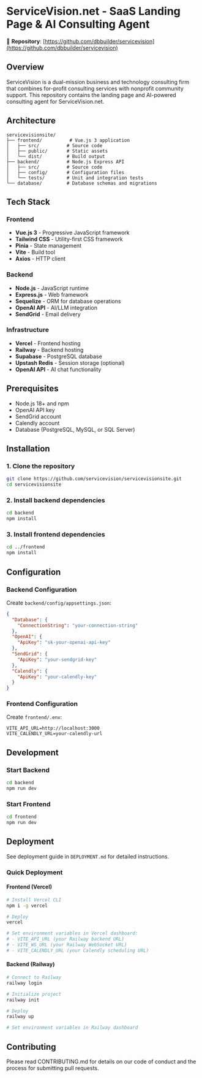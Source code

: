 # ServiceVision.net - SaaS Landing Page & AI Consulting Agent

🔗 **Repository**: [https://github.com/dbbuilder/servicevision](https://github.com/dbbuilder/servicevision)

## Overview

ServiceVision is a dual-mission business and technology consulting firm that combines for-profit consulting services with nonprofit community support. This repository contains the landing page and AI-powered consulting agent for ServiceVision.net.

## Architecture

```
servicevisionsite/
├── frontend/          # Vue.js 3 application
│   ├── src/          # Source code
│   ├── public/       # Static assets
│   └── dist/         # Build output
├── backend/          # Node.js Express API
│   ├── src/          # Source code
│   ├── config/       # Configuration files
│   └── tests/        # Unit and integration tests
└── database/         # Database schemas and migrations
```

## Tech Stack

### Frontend
- **Vue.js 3** - Progressive JavaScript framework
- **Tailwind CSS** - Utility-first CSS framework
- **Pinia** - State management
- **Vite** - Build tool
- **Axios** - HTTP client

### Backend
- **Node.js** - JavaScript runtime
- **Express.js** - Web framework
- **Sequelize** - ORM for database operations
- **OpenAI API** - AI/LLM integration
- **SendGrid** - Email delivery
### Infrastructure
- **Vercel** - Frontend hosting
- **Railway** - Backend hosting
- **Supabase** - PostgreSQL database
- **Upstash Redis** - Session storage (optional)
- **OpenAI API** - AI chat functionality

## Prerequisites

- Node.js 18+ and npm
- OpenAI API key
- SendGrid account
- Calendly account
- Database (PostgreSQL, MySQL, or SQL Server)

## Installation

### 1. Clone the repository
```bash
git clone https://github.com/servicevision/servicevisionsite.git
cd servicevisionsite
```

### 2. Install backend dependencies
```bash
cd backend
npm install
```

### 3. Install frontend dependencies
```bash
cd ../frontend
npm install
```
## Configuration

### Backend Configuration
Create `backend/config/appsettings.json`:
```json
{
  "Database": {
    "ConnectionString": "your-connection-string"
  },
  "OpenAI": {
    "ApiKey": "sk-your-openai-api-key"
  },
  "SendGrid": {
    "ApiKey": "your-sendgrid-key"
  },
  "Calendly": {
    "ApiKey": "your-calendly-key"
  }
}
```

### Frontend Configuration
Create `frontend/.env`:
```
VITE_API_URL=http://localhost:3000
VITE_CALENDLY_URL=your-calendly-url
```

## Development

### Start Backend
```bash
cd backend
npm run dev
```

### Start Frontend
```bash
cd frontend
npm run dev
```

## Deployment

See deployment guide in `DEPLOYMENT.md` for detailed instructions.

### Quick Deployment

#### Frontend (Vercel)
```bash
# Install Vercel CLI
npm i -g vercel

# Deploy
vercel

# Set environment variables in Vercel dashboard:
# - VITE_API_URL (your Railway backend URL)
# - VITE_WS_URL (your Railway WebSocket URL)
# - VITE_CALENDLY_URL (your Calendly scheduling URL)
```

#### Backend (Railway)
```bash
# Connect to Railway
railway login

# Initialize project
railway init

# Deploy
railway up

# Set environment variables in Railway dashboard
```

## Contributing

Please read CONTRIBUTING.md for details on our code of conduct and the process for submitting pull requests.